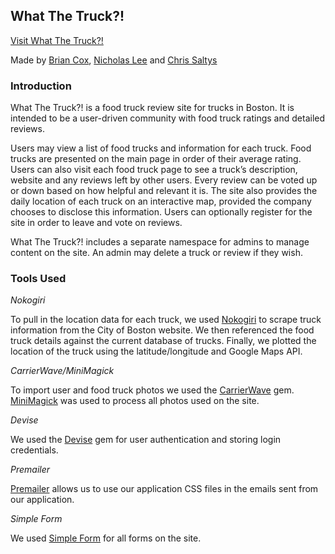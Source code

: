 ## What The Truck?!

[Visit What The Truck?!](http://what-the-truck.herokuapp.com/)

Made by [Brian Cox](https://github.com/briancox730), [Nicholas Lee](https://github.com/Maimer) and [Chris Saltys](https://github.com/saltys)

### Introduction

What The Truck?! is a food truck review site for trucks in Boston. It is intended to be a user-driven community with food truck ratings and detailed reviews.

Users may view a list of food trucks and information for each truck. Food trucks are presented on the main page in order of their average rating. Users can also visit each food truck page to see a truck’s description, website and any reviews left by other users. Every review can be voted up or down based on how helpful and relevant it is. The site also provides the daily location of each truck on an interactive map, provided the company chooses to disclose this information. Users can optionally register for the site in order to leave and vote on reviews.

What The Truck?! includes a separate namespace for admins to manage content on the site. An admin may delete a truck or review if they wish.

### Tools Used

_Nokogiri_

To pull in the location data for each truck, we used [Nokogiri](https://github.com/sparklemotion/nokogiri) to scrape truck information from the City of Boston website. We then referenced the food truck details against the current database of trucks. Finally, we plotted the location of the truck using the latitude/longitude and Google Maps API.

_CarrierWave/MiniMagick_

To import user and food truck photos we used the [CarrierWave](https://github.com/carrierwaveuploader/carrierwave) gem. [MiniMagick](https://github.com/minimagick/minimagick) was used to process all photos used on the site.

_Devise_

We used the [Devise](https://github.com/plataformatec/devise) gem for user authentication and storing login credentials.

_Premailer_

[Premailer](https://github.com/fphilipe/premailer-rails) allows us to use our application CSS files in the emails sent from our application.

_Simple Form_

We used [Simple Form](https://github.com/plataformatec/simple_form) for all forms on the site.
